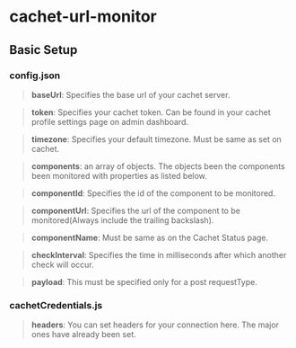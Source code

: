 # cachet-url-monitor

Basic Setup
-----------
### config.json

 > __baseUrl__: Specifies the base url of your cachet server.

 > __token__: Specifies your cachet token. Can be found in your cachet profile settings page on admin dashboard.

 > __timezone__: Specifies your default timezone. Must be same as set on cachet.

 > __components__: an array of objects. The objects been the components been monitored with properties as listed below.

 > __componentId__: Specifies the id of the component to be monitored.

 > __componentUrl__: Specifies the url of the component to be monitored(Always include the trailing backslash).

 > __componentName__: Must be same as on the Cachet Status page.

 > __checkInterval__: Specifies the time in milliseconds after which another check will occur.

 > __payload__: This must be specified only for a post requestType.
 

 ### cachetCredentials.js
 > __headers__: You can set headers for your connection here. The major ones have already been set.